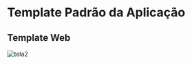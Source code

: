 # Template Padrão da Aplicação

## Template Web
![tela2](https://github.com/ICEI-PUC-Minas-PMV-ADS/pmv-ads-2024-1-e4-proj-dad-t2-grupo12/assets/114538749/63a5396b-5c62-4e05-9f6a-8a5074882559)
